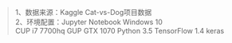 > 1、数据来源：Kaggle Cat-vs-Dog项目数据    
> 2、环境配置：Jupyter Notebook 
	     Windows 10  
             CUP i7 7700hq
             GUP GTX 1070
             Python 3.5
             TensorFlow 1.4
             keras
